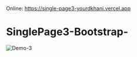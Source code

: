 Online: https://single-page3-yourdkhani.vercel.app
# SinglePage3-Bootstrap-
![Demo-3](https://user-images.githubusercontent.com/96202278/202905722-51bde982-04c4-404b-8dd2-04426038604f.png)
